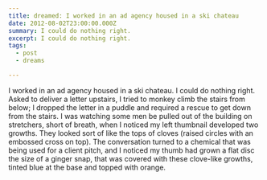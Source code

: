 ```yaml
---
title: dreamed: I worked in an ad agency housed in a ski chateau
date: 2012-08-02T23:00:00.000Z
summary: I could do nothing right.
excerpt: I could do nothing right.
tags:
  - post
  - dreams

---
```


I worked in an ad agency housed in a ski chateau. I could do nothing right. Asked to deliver a letter upstairs, I tried to monkey climb the stairs from below; I dropped the letter in a puddle and required a rescue to get down from the stairs. I was watching some men be pulled out of the building on stretchers, short of breath, when I noticed my left thumbnail developed two growths. They looked sort of like the tops of cloves (raised circles with an embossed cross on top). The conversation turned to a chemical that was being used for a client pitch, and I noticed my thumb had grown a flat disc the size of a ginger snap, that was covered with these clove-like growths, tinted blue at the base and topped with orange.